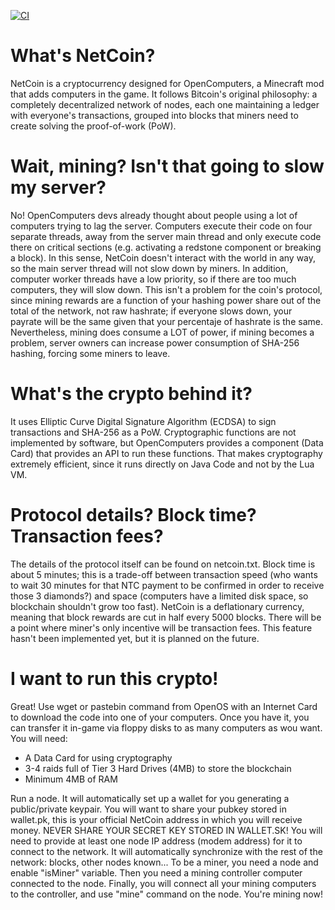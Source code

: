 [![CI](https://github.com/Juanan7676/netcoin/actions/workflows/blank.yml/badge.svg)](https://github.com/Juanan7676/netcoin/actions/workflows/blank.yml)

# What's NetCoin?
NetCoin is a cryptocurrency designed for OpenComputers, a Minecraft mod that adds computers in the game. It follows Bitcoin's original philosophy: a completely decentralized network of nodes, each one maintaining a ledger with everyone's transactions, grouped into blocks that miners need to create solving the proof-of-work (PoW).

# Wait, mining? Isn't that going to slow my server?
No! OpenComputers devs already thought about people using a lot of computers trying to lag the server. Computers execute their code on four separate threads, away from the server main thread and only execute code there on critical sections (e.g. activating a redstone component or breaking a block). In this sense, NetCoin doesn't interact with the world in any way, so the main server thread will not slow down by miners.
In addition, computer worker threads have a low priority, so if there are too much computers, they will slow down. This isn't a problem for the coin's protocol, since mining rewards are a function of your hashing power share out of the total of the network, not raw hashrate; if everyone slows down, your payrate will be the same given that your percentaje of hashrate is the same.
Nevertheless, mining does consume a LOT of power, if mining becomes a problem, server owners can increase power consumption of SHA-256 hashing, forcing some miners to leave.

# What's the crypto behind it?
It uses Elliptic Curve Digital Signature Algorithm (ECDSA) to sign transactions and SHA-256 as a PoW. Cryptographic functions are not implemented by software, but OpenComputers provides a component (Data Card) that provides an API to run these functions. That makes cryptography extremely efficient, since it runs directly on Java Code and not by the Lua VM.

# Protocol details? Block time? Transaction fees?
The details of the protocol itself can be found on netcoin.txt. Block time is about 5 minutes; this is a trade-off between transaction speed (who wants to wait 30 minutes for that NTC payment to be confirmed in order to receive those 3 diamonds?) and space (computers have a limited disk space, so blockchain shouldn't grow too fast).
NetCoin is a deflationary currency, meaning that block rewards are cut in half every 5000 blocks. There will be a point where miner's only incentive will be transaction fees. This feature hasn't been implemented yet, but it is planned on the future.

# I want to run this crypto!
Great! Use wget or pastebin command from OpenOS with an Internet Card to download the code into one of your computers. Once you have it, you can transfer it in-game via floppy disks to as many computers as wou want. You will need:
- A Data Card for using cryptography
- 3-4 raids full of Tier 3 Hard Drives (4MB) to store the blockchain
- Minimum 4MB of RAM

Run a node. It will automatically set up a wallet for you generating a public/private keypair. You will want to share your pubkey stored in wallet.pk, this is your official NetCoin address in which you will receive money. NEVER SHARE YOUR SECRET KEY STORED IN WALLET.SK! You will need to provide at least one node IP address (modem address) for it to connect to the network. It will automatically synchronize with the rest of the network: blocks, other nodes known...
To be a miner, you need a node and enable "isMiner" variable. Then you need a mining controller computer connected to the node. Finally, you will connect all your mining computers to the controller, and use "mine" command on the node. You're mining now!
